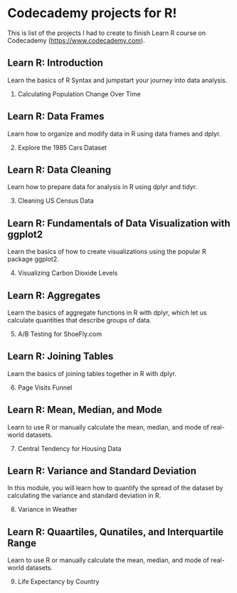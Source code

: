 # Codecademy projects for R!

This is list of the projects I had to create to finish Learn R course on Codecademy (https://www.codecademy.com).

## Learn R: Introduction

Learn the basics of R Syntax and jumpstart your journey into data analysis.

1. Calculating Population Change Over Time

## Learn R: Data Frames

Learn how to organize and modify data in R using data frames and dplyr.

2. Explore the 1985 Cars Dataset

## Learn R: Data Cleaning

Learn how to prepare data for analysis in R using dplyr and tidyr.

3. Cleaning US Census Data

## Learn R: Fundamentals of Data Visualization with ggplot2

Learn the basics of how to create visualizations using the popular R package ggplot2.

4. Visualizing Carbon Dioxide Levels

## Learn R: Aggregates

Learn the basics of aggregate functions in R with dplyr, which let us calculate quantities that describe groups of data.

5. A/B Testing for ShoeFly.com

## Learn R: Joining Tables

Learn the basics of joining tables together in R with dplyr.

6. Page Visits Funnel

## Learn R: Mean, Median, and Mode

Learn to use R or manually calculate the mean, median, and mode of real-world datasets.

7. Central Tendency for Housing Data

## Learn R: Variance and Standard Deviation

In this module, you will learn how to quantify the spread of the dataset by calculating the variance and standard deviation in R.

8. Variance in Weather

## Learn R: Quaartiles, Qunatiles, and Interquartile Range

Learn to use R or manually calculate the mean, median, and mode of real-world datasets.

9. Life Expectancy by Country
